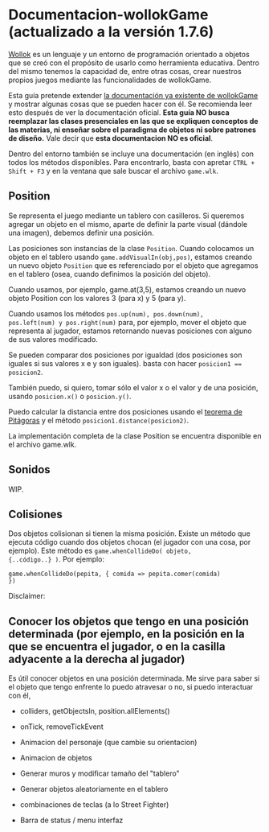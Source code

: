 # Documentacion-wollokGame (actualizado a la versión 1.7.6)


[Wollok](https://www.wollok.org/) es un lenguaje y un entorno de programación orientado a objetos que se creó con el propósito de usarlo como herramienta educativa. Dentro del mismo tenemos la capacidad de, entre otras cosas, crear nuestros propios juegos mediante las funcionalidades de wollokGame.


Esta guía pretende extender [la documentación ya existente de wollokGame](https://www.wollok.org/documentacion/conceptos/) y mostrar algunas cosas que se pueden hacer con él. Se recomienda leer esto después de ver la documentación oficial. <strong>Esta guía NO busca reemplazar las clases presenciales en las que se expliquen conceptos de las materias, ni enseñar sobre el paradigma de objetos ni sobre patrones de diseño.</strong> Vale decir que <strong>esta documentacion NO es oficial</strong>.


Dentro del entorno también se incluye una documentación (en inglés) con todos los métodos disponibles. Para encontrarlo, basta con apretar <code>CTRL + Shift + F3</code> y en la ventana que sale buscar el archivo <code>game.wlk</code>.

## Position


Se representa el juego mediante un tablero con casilleros. Si queremos agregar un objeto en el mismo, aparte de definir la parte visual (dándole una imagen), debemos definir una posición.


Las posiciones son instancias de la clase <code>Position</code>. Cuando colocamos un objeto en el tablero usando <code>game.addVisualIn(obj,pos)</code>, estamos creando un nuevo objeto <code>Position</code> que es referenciado por el objeto que agregamos en el tablero (osea, cuando definimos la posición del objeto). 

Cuando usamos, por ejemplo, game.at(3,5), estamos creando un nuevo objeto Position con los valores 3 (para x) y 5 (para y).

Cuando usamos los métodos <code>pos.up(num), pos.down(num), pos.left(num) y pos.right(num)</code> para, por ejemplo, mover el objeto que representa al jugador, estamos retornando nuevas posiciones con alguno de sus valores modificado.

Se pueden comparar dos posiciones por igualdad (dos posiciones son iguales si sus valores x e y son iguales). basta con hacer <code>posicion1 == posicion2</code>.

También puedo, si quiero, tomar sólo el valor x o el valor y de una posición, usando <code>posicion.x()</code> o <code>posicion.y()</code>.

Puedo calcular la distancia entre dos posiciones usando el [teorema de Pitágoras](https://es.wikipedia.org/wiki/Teorema_de_Pit%C3%A1goras) y el método <code>posicion1.distance(posicion2)</code>.

La implementación completa de la clase Position se encuentra disponible en el archivo game.wlk.

## Sonidos

WIP.

## Colisiones

Dos objetos colisionan si tienen la misma posición. Existe un método que ejecuta código cuando dos objetos chocan (el jugador con una cosa, por ejemplo). Este método es <code>game.whenCollideDo( objeto, {..código..} )</code>. Por ejemplo:

<code>game.whenCollideDo(pepita, { comida => pepita.comer(comida) })</code>

Disclaimer:

## Conocer los objetos que tengo en una posición determinada (por ejemplo, en la posición en la que se encuentra el jugador, o en la casilla adyacente a la derecha al jugador)

Es útil conocer objetos en una posición determinada. Me sirve para saber si el objeto que tengo enfrente lo puedo atravesar o no, si puedo interactuar con él, 

* colliders, getObjectsIn, position.allElements()

* onTick, removeTickEvent

* Animacion del personaje (que cambie su orientacion)

* Animacion de objetos

* Generar muros y modificar tamaño del "tablero"

* Generar objetos aleatoriamente en el tablero

* combinaciones de teclas (a lo Street Fighter)

* Barra de status / menu interfaz
